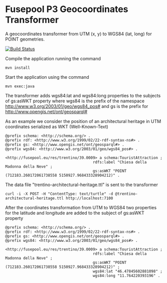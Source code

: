 Fusepool P3 Geocoordinates Transformer
======================================

A geocoordinates transformer from UTM (x, y) to WGS84 (lat, long) for POINT geometries.

[![Build Status](https://travis-ci.org/fusepoolP3/p3-geocoordinates-transformer.svg)](https://travis-ci.org/fusepoolP3/p3-geocoordinates-transformer)

Compile the application running the command

    mvn install

Start the application using the command

    mvn exec:java

The transformer adds wgs84:lat and wgs84:long properties to the subjects of gs:asWKT property
where wgs84 is the prefix of the namespace http://www.w3.org/2003/01/geo/wgs84_pos# and gs is the prefix for http://www.opengis.net/ont/geosparql#

As an example we consider the position of an architectural heritage in UTM coordinates serialized as WKT (Well-Known-Text)

    @prefix schema: <http://schema.org/> .
    @prefix rdf: <http://www.w3.org/1999/02/22-rdf-syntax-ns#> .
    @prefix gs: <http://www.opengis.net/ont/geosparql#> .
    @prefix wgs84: <http://www.w3.org/2003/01/geo/wgs84_pos#> .

    <http://fusepool.eu/res/trentino/39.0009> a schema:TouristAttraction ;
                                           rdfs:label "Chiesa della Madonna della Neve" ;
                                           gs:asWKT "POINT (712183.260172061738558 5150927.968433328904212)" .


The data file "trentino-architectural-heritage.ttl" is sent to the transformer

    curl -i -X POST -H "ContentType: text/turtle" -d @trentino-architectural-heritage.ttl http://localhost:7100

After the coordinates transformation from UTM to WGS84 two properties for the latitude and longitude are added to the subject of gs:asWKT property

    @prefix schema: <http://schema.org/> .
    @prefix rdf: <http://www.w3.org/1999/02/22-rdf-syntax-ns#> .
    @prefix gs: <http://www.opengis.net/ont/geosparql#> .
    @prefix wgs84: <http://www.w3.org/2003/01/geo/wgs84_pos#> .

    <http://fusepool.eu/res/trentino/39.0009> a schema:TouristAttraction ;
                                           rdfs:label "Chiesa della Madonna della Neve" ;
                                           gs:asWKT "POINT (712183.260172061738558 5150927.968433328904212)" ;
                                           wgs84:lat "46.47845602881098" ;
                                           wgs84:long "11.764220393196" .
